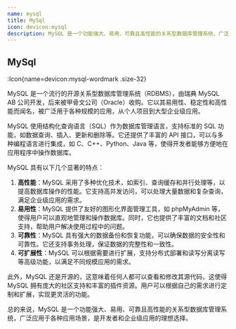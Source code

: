 ```yaml
---
name: mysql
title: MySql
icon: devicon:mysql
description: MySQL 是一个功能强大、易用、可靠且高性能的关系型数据库管理系统，广泛应用于各种应用场景，是开发者和企业级应用的理想选择。
---
```


## MySql

:Icon{name=devicon:mysql-wordmark .size-32}

MySQL 是一个流行的开源关系型数据库管理系统（RDBMS），由瑞典 MySQL AB 公司开发，后来被甲骨文公司（Oracle）收购。它以其易用性、稳定性和高性能而闻名，被广泛用于各种规模的应用，从个人项目到大型企业级应用。

MySQL 使用结构化查询语言（SQL）作为数据库管理语言，支持标准的 SQL 功能，如数据查询、插入、更新和删除等。它还提供了丰富的 API 接口，可以与多种编程语言进行集成，如 C、C++、Python、Java 等，使得开发者能够方便地在应用程序中操作数据库。

MySQL 具有以下几个显著的特点：

1. **高性能**：MySQL 采用了多种优化技术，如索引、查询缓存和并行处理等，以提高数据库操作的性能。它支持高并发访问，可以处理大量数据和复杂查询，满足企业级应用的需求。
2. **易用性**：MySQL 提供了友好的图形化界面管理工具，如 phpMyAdmin 等，使得用户可以直观地管理和操作数据库。同时，它也提供了丰富的文档和社区支持，帮助用户解决使用过程中的问题。
3. **可靠性**：MySQL 具有强大的数据备份和恢复功能，可以确保数据的安全性和可靠性。它还支持事务处理，保证数据的完整性和一致性。
4. **可扩展性**：MySQL 可以根据需要进行扩展，支持分布式部署和读写分离读写等高级功能，以满足不同规模应用的需求。

此外，MySQL 还是开源的，这意味着任何人都可以查看和修改其源代码，这使得 MySQL 拥有庞大的社区支持和丰富的插件资源。用户可以根据自己的需求进行定制和扩展，实现更灵活的功能。

总的来说，MySQL 是一个功能强大、易用、可靠且高性能的关系型数据库管理系统，广泛应用于各种应用场景，是开发者和企业级应用的理想选择。
